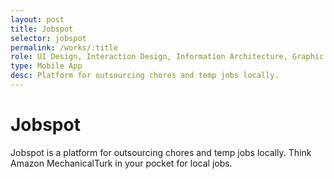 ```yaml
---
layout: post
title: Jobspot
selector: jobspot
permalink: /works/:title
role: UI Design, Interaction Design, Information Architecture, Graphic Design
type: Mobile App
desc: Platform for outsourcing chores and temp jobs locally.
---
```


# Jobspot

Jobspot is a platform for outsourcing chores and temp jobs locally. Think Amazon MechanicalTurk in your pocket for local jobs.